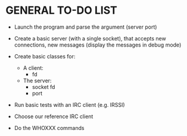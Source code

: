 # GENERAL TO-DO LIST

* Launch the program and parse the argument (server port)

* Create a basic server (with a single socket), that accepts new connections,
new messages (display the messages in debug mode)

* Create basic classes for:
    * A client: 
        - fd
    * The server:
        - socket fd
        - port

* Run basic tests with an IRC client (e.g. IRSSI)
* Choose our reference IRC client
* Do the WHOXXX commands

